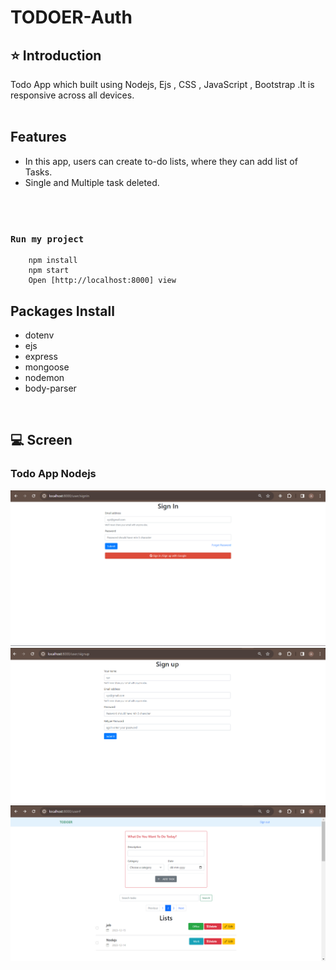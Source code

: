  # TODOER-Auth
## ⭐ Introduction
Todo App  which built using Nodejs, Ejs , CSS , JavaScript , Bootstrap .It is responsive across all devices.
<br/>
<br/>
## Features 
- In this app, users can create to-do lists, where they can add list of Tasks.
- Single and Multiple task deleted.
<br/>
<br/>

### `Run my project`
```shell
    npm install
    npm start
    Open [http://localhost:8000] view
```

## Packages Install
- dotenv<br/>
- ejs<br/>
- express<br/>
- mongoose<br/>
- nodemon<br/>
- body-parser<br/>

<br/>

## 💻  Screen

### Todo App Nodejs

![Screenshot (72)](https://github.com/AniketMujbaile/TODOER-Auth/blob/main/Images/SignIn_Page.png)
<br/>
![Screenshot (72)](https://github.com/AniketMujbaile/TODOER-Auth/blob/main/Images/SignUp_Page.png)
<br/>
![Screenshot (72)](https://github.com/AniketMujbaile/TODOER-Auth/blob/main/Images/HomePage.png)
